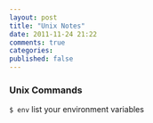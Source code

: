 ```yaml
---
layout: post
title: "Unix Notes"
date: 2011-11-24 21:22
comments: true
categories: 
published: false
---
```

### Unix Commands

``$ env``  list your environment variables
